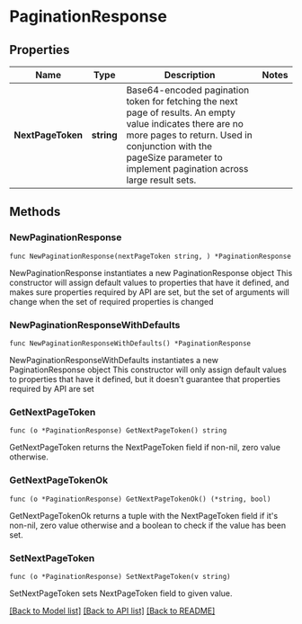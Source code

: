 # PaginationResponse

## Properties

Name | Type | Description | Notes
------------ | ------------- | ------------- | -------------
**NextPageToken** | **string** | Base64-encoded pagination token for fetching the next page of results. An empty value indicates there are no more pages to return. Used in conjunction with the pageSize parameter to implement pagination across large result sets. | 

## Methods

### NewPaginationResponse

`func NewPaginationResponse(nextPageToken string, ) *PaginationResponse`

NewPaginationResponse instantiates a new PaginationResponse object
This constructor will assign default values to properties that have it defined,
and makes sure properties required by API are set, but the set of arguments
will change when the set of required properties is changed

### NewPaginationResponseWithDefaults

`func NewPaginationResponseWithDefaults() *PaginationResponse`

NewPaginationResponseWithDefaults instantiates a new PaginationResponse object
This constructor will only assign default values to properties that have it defined,
but it doesn't guarantee that properties required by API are set

### GetNextPageToken

`func (o *PaginationResponse) GetNextPageToken() string`

GetNextPageToken returns the NextPageToken field if non-nil, zero value otherwise.

### GetNextPageTokenOk

`func (o *PaginationResponse) GetNextPageTokenOk() (*string, bool)`

GetNextPageTokenOk returns a tuple with the NextPageToken field if it's non-nil, zero value otherwise
and a boolean to check if the value has been set.

### SetNextPageToken

`func (o *PaginationResponse) SetNextPageToken(v string)`

SetNextPageToken sets NextPageToken field to given value.



[[Back to Model list]](../README.md#documentation-for-models) [[Back to API list]](../README.md#documentation-for-api-endpoints) [[Back to README]](../README.md)


